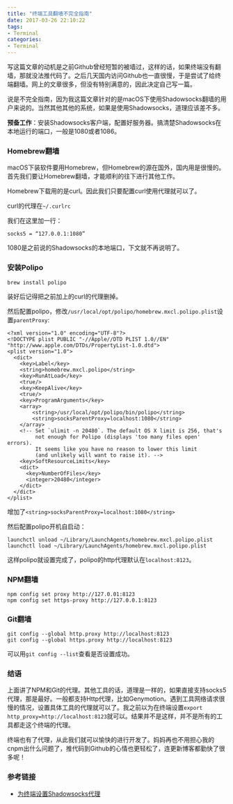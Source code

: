 ```yaml
---
title: "终端工具翻墙不完全指南"
date: 2017-03-26 22:10:22
tags: 
- Terminal
categories: 
- Terminal
---
```



写这篇文章的动机是之前Github曾经短暂的被墙过，这样的话，如果终端没有翻墙，那就没法推代码了。之后几天国内访问Github也一直很慢，于是尝试了给终端翻墙。网上的文章很多，但没有特别满意的，因此决定自己写一篇。

<!-- more -->

说是不完全指南，因为我这篇文章针对的是macOS下使用Shadowsocks翻墙的用户来说的。当然其他其他的系统，如果是使用Shadowsocks，道理应该差不多。

**预备工作**：安装Shadowsocks客户端，配置好服务器。搞清楚Shadowsocks在本地运行的端口，一般是1080或者1086。

### Homebrew翻墙

macOS下装软件要用Homebrew，但Homebrew的源在国外，国内用是很慢的。首先我们要让Homebrew翻墙，才能顺利的往下进行其他工作。

Homebrew下载用的是curl。因此我们只要配置curl使用代理就可以了。

curl的代理在`~/.curlrc`

我们在这里加一行：

`socks5 = “127.0.0.1:1080”` 

1080是之前说的Shadowsocks的本地端口，下文就不再说明了。

### 安装Polipo

`brew install polipo`

装好后记得把之前加上的curl的代理删掉。

然后配置polipo，修改`/usr/local/opt/polipo/homebrew.mxcl.polipo.plist`设置`parentProxy`:

```
<?xml version="1.0" encoding="UTF-8"?>
<!DOCTYPE plist PUBLIC "-//Apple//DTD PLIST 1.0//EN" "http://www.apple.com/DTDs/PropertyList-1.0.dtd">
<plist version="1.0">
  <dict>
    <key>Label</key>
    <string>homebrew.mxcl.polipo</string>
    <key>RunAtLoad</key>
    <true/>
    <key>KeepAlive</key>
    <true/>
    <key>ProgramArguments</key>
    <array>
        <string>/usr/local/opt/polipo/bin/polipo</string>
        <string>socksParentProxy=localhost:1080</string>
    </array>
    <!-- Set `ulimit -n 20480`. The default OS X limit is 256, that's
         not enough for Polipo (displays 'too many files open' errors).
         It seems like you have no reason to lower this limit
         (and unlikely will want to raise it). -->
    <key>SoftResourceLimits</key>
    <dict>
      <key>NumberOfFiles</key>
      <integer>20480</integer>
    </dict>
  </dict>
</plist>
```

增加了`<string>socksParentProxy=localhost:1080</string>`

然后配置polipo开机自启动：

```
launchctl unload ~/Library/LaunchAgents/homebrew.mxcl.polipo.plist
launchctl load ~/Library/LaunchAgents/homebrew.mxcl.polipo.plist
```

这样polipo就设置完成了，polipo的http代理默认在`localhost:8123`。

### NPM翻墙

```
npm config set proxy http://127.0.01:8123
npm config set https-proxy http://127.0.0.1:8123
```

### Git翻墙

```
git config --global http.proxy http://localhost:8123
git config --global https.proxy http://localhost:8123
```

可以用`git config --list`查看是否设置成功。

### 结语

上面讲了NPM和Git的代理。其他工具的话，道理是一样的，如果直接支持socks5代理，那是最好。一般都支持Http代理，比如Genymotion。遇到工具网络请求很慢的情况，设置具体工具的代理就可以了。我之前以为在终端设置`export http_proxy=http://localhost:8123`就可以。结果并不是这样，并不是所有的工具都走这个终端的代理。

终端也有了代理，从此我们就可以愉快的进行开发了。妈妈再也不用担心我的cnpm出什么问题了，推代码到Github的心情也更轻松了，连更新博客都勤快了很多呢！

### 参考链接

+ [为终端设置Shadowsocks代理](http://droidyue.com/blog/2016/04/04/set-shadowsocks-proxy-for-terminal/)

